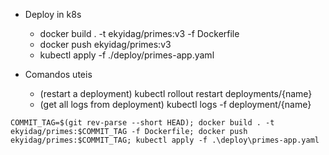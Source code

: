 * Deploy in k8s
  * docker build . -t ekyidag/primes:v3 -f Dockerfile
  * docker push ekyidag/primes:v3
  * kubectl apply -f ./deploy/primes-app.yaml

* Comandos uteis
  * (restart a deployment) kubectl rollout restart deployments/{name}
  * (get all logs from deployment) kubectl logs -f deployment/{name}


`COMMIT_TAG=$(git rev-parse --short HEAD); docker build . -t ekyidag/primes:$COMMIT_TAG -f Dockerfile; docker push ekyidag/primes:$COMMIT_TAG; kubectl apply -f .\deploy\primes-app.yaml`